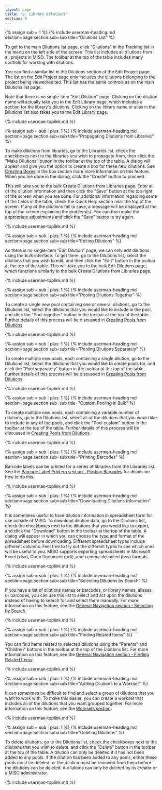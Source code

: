 ```yaml
---
layout: page
title: "9. Library Dilutions"
section: 9
---
```




{% assign sub = 1 %}
{% include userman-heading.md section=page.section sub=sub title="Dilutions List" %}

To get to the main Dilutions list page, click "Dilutions" in the Tracking list in the menu on the left side of the
screen. This list includes all dilutions from all projects in MISO. The toolbar at the top of the table includes many
controls for working with dilutions.

You can find a similar list in the Dilutions section of the Edit Project page. The list on the Edit Project page only
includes the dilutions belonging to the project being viewed/edited. This list has the same controls as on the main
Dilutions list page.

Note that there is no single-item "Edit Dilution" page. Clicking on the dilution name will actually take you to the
Edit Library page, which includes a section for the library's dilutions. Clicking on the library name or alias in the
Dilutions list also takes you to the Edit Library page.

{% include userman-toplink.md %}



{% assign sub = sub | plus: 1 %}
{% include userman-heading.md section=page.section sub=sub title="Propagating Dilutions from Libraries" %}

To make dilutions from libraries, go to the Libraries list, check the checkboxes next to the libraries you wish to
propagate from, then click the "Make Dilutions" button in the toolbar at the top of the table. A dialog will appear and
give you the option to create a box for these new dilutions. See [Creating Boxes](boxes.html#creating_boxes) in the box
section more more information on this feature. When you are done in the dialog, click the "Create" button to proceed.

This will take you to the bulk Create Dilutions from Libraries page. Enter all of the dilution information and then
click the "Save" button at the top right of the screen when you are done. For additional information regarding some of
the fields in the table, check the Quick Help section near the top of the screen. If any of the dilutions fail to save,
a message will be displayed at the top of the screen explaining the problem(s). You can then make the appropriate
adjustments and click the "Save" button to try again.

{% include userman-toplink.md %}



{% assign sub = sub | plus: 1 %}
{% include userman-heading.md section=page.section sub=sub title="Editing Dilutions" %}

As there is no single-item "Edit Dilution" page, we can only edit dilutions using the bulk interface. To get there, go
to the Dilutions list, select the dilutions that you wish to edit, and then click the "Edit" button in the toolbar at
the top of the table. This will take you to the bulk Edit Dilutions page, which functions similarly to the bulk Create
Dilutions from Libraries page.

{% include userman-toplink.md %}



{% assign sub = sub | plus: 1 %}
{% include userman-heading.md section=page.section sub=sub title="Pooling Dilutions Together" %}

To create a single new pool containing one or several dilutions, go to the Dilutions list, select the dilutions that
you would like to include in the pool, and click the "Pool together" button in the toolbar at the top of the table.
Further details of this process will be discussed in
[Creating Pools from Dilutions](pools.html#creating_pools_from_dilutions).

{% include userman-toplink.md %}



{% assign sub = sub | plus: 1 %}
{% include userman-heading.md section=page.section sub=sub title="Pooling Dilutions Separately" %}

To create multiple new pools, each containing a single dilution, go to the Dilutions list, select the dilutions that
you would like to create pools for, and click the "Pool separately" button in the toolbar at the top of the table.
Further details of this process will be discussed in
[Creating Pools from Dilutions](pools.html#creating_pools_from_dilutions).

{% include userman-toplink.md %}



{% assign sub = sub | plus: 1 %}
{% include userman-heading.md section=page.section sub=sub title="Custom Pooling in Bulk" %}

To create multiple new pools, each containing a variable number of dilutions, go to the Dilutions list, select all of
the dilutions that you would like to include in any of the pools, and click the "Pool custom" button in the toolbar at
the top of the table. Further details of this process will be discussed in
[Creating Pools from Dilutions](pools.html#creating_pools_from_dilutions).

{% include userman-toplink.md %}



{% assign sub = sub | plus: 1 %}
{% include userman-heading.md section=page.section sub=sub title="Printing Barcodes" %}

Barcode labels can be printed for a series of libraries from the Libraries list. See the
[Barcode Label Printers section - Printing Barcodes](barcode_label_printers.html#printing_barcodes) for details on how
to do this.

{% include userman-toplink.md %}



{% assign sub = sub | plus: 1 %}
{% include userman-heading.md section=page.section sub=sub title="Downloading Dilutions Information" %}

It is sometimes useful to have dilution information in spreadsheet form for use outside of MISO. To download dilution
data, go to the Dilutions list, check the checkboxes next to the dilutions that you would like to export, and click the
"Download" button in the toolbar at the top of the table. A dialog will appear in which you can choose the type and
format of the spreadsheet before downloading. Different spreadsheet types include different columns. Feel free to try
out the different types to see which ones will be useful to you. MISO supports exporting spreadsheets in Microsoft
Excel (xlsx), Open Document (odt), and comma-delimited (csv) formats.

{% include userman-toplink.md %}



{% assign sub = sub | plus: 1 %}
{% include userman-heading.md section=page.section sub=sub title="Selecting Dilutions by Search" %}

If you have a list of dilutions names or barcodes, or library names, aliases, or barcodes, you can use this list to
select and act upon the dilutions instead of having to search for and select them manually. For more information on
this feature, see the
[General Navigation section - Selecting by Search](general_navigation.html#selecting_by_search).

{% include userman-toplink.md %}



{% assign sub = sub | plus: 1 %}
{% include userman-heading.md section=page.section sub=sub title="Finding Related Items" %}

You can find items related to selected dilutions using the "Parents" and "Children" buttons in the toolbar at the top
of the Dilutions list. For more information on this feature, see the
[General Navigation section - Finding Related Items](general_navigation.html#finding_related_items).

{% include userman-toplink.md %}



{% assign sub = sub | plus: 1 %}
{% include userman-heading.md section=page.section sub=sub title="Adding Dilutions to a Workset" %}

It can sometimes be difficult to find and select a group of dilutions that you want to work with. To make this easier,
you can create a workset that includes all of the dilutions that you want grouped together. For more information on
this feature, see the [Worksets section](worksets.html).

{% include userman-toplink.md %}



{% assign sub = sub | plus: 1 %}
{% include userman-heading.md section=page.section sub=sub title="Deleting Dilutions" %}

To delete dilutions, go to the Dilutions list, check the checkboxes next to the dilutions that you wish to delete, and
click the "Delete" button in the toolbar at the top of the table. A dilution can only be deleted if it has not been
added to any pools. If the dilution has been added to any pools, either these pools must be deleted, or the dilution
must be removed from them before the dilutions can be deleted. A dilutions can only be deleted by its creator or a MISO
administrator.

{% include userman-toplink.md %}

